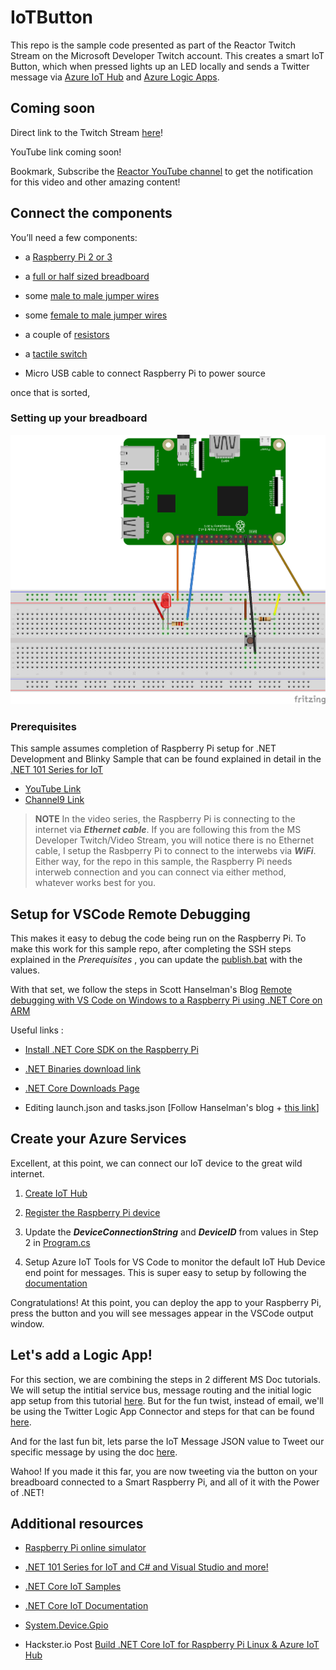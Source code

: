 # IoTButton

This repo is the sample code presented as part of the Reactor Twitch Stream on the Microsoft Developer Twitch account. This creates a smart IoT Button, which when pressed lights up an LED locally and sends a Twitter message via [Azure IoT Hub](https://azure.microsoft.com/en-us/services/iot-hub/) and [Azure Logic Apps](https://docs.microsoft.com/en-us/azure/logic-apps/logic-apps-overview). 


## Coming soon

Direct link to the Twitch Stream [here](https://www.twitch.tv/videos/673016689)!

YouTube link coming soon! 

Bookmark, Subscribe the [Reactor YouTube channel](https://www.youtube.com/channel/UCkm6luGCS3hD25jcEhvRMIA) to get the notification for this video and other amazing content!​

## Connect the components 

You’ll need a few components:

*   a [Raspberry Pi 2 or 3](https://www.adafruit.com/product/3055)

*   a [full or half sized breadboard](https://www.adafruit.com/product/239)

*   some [male to male jumper wires](https://www.adafruit.com/product/758)

*   some [female to male jumper wires](https://www.adafruit.com/product/3633)

*   a couple of [resistors](https://www.adafruit.com/product/4293)

*   a [tactile switch](https://www.adafruit.com/product/367)

*   Micro USB cable to connect Raspberry Pi to power source


once that is sorted, 

### Setting up your breadboard

![breadboard diagram](breadboard.png)

### Prerequisites 

This sample assumes completion of Raspberry Pi setup for .NET Development and Blinky Sample that can be found explained in detail in the [.NET 101 Series for IoT](https://dotnet.microsoft.com/learn/videos)

*   [YouTube Link](https://www.youtube.com/playlist?list=PLdo4fOcmZ0oVZN5yrJbnJ70tMe9itQ10W)
*   [Channel9 Link](https://aka.ms/IoTNet101)

>**NOTE**
In the video series, the Raspberry Pi is connecting to the internet via ***Ethernet cable***. If you are following this from the MS Developer Twitch/Video Stream, you will notice there is no Ethernet cable, I setup the Rasbperry Pi to connect to the interwebs via ***WiFi***. Either way, for the repo in this sample, the Raspberry Pi needs interweb connection and you can connect via either method, whatever works best for you. 


## Setup for VSCode Remote Debugging

This makes it easy to debug the code being run on the Raspberry Pi. To make this work for this sample repo, after completing the SSH steps explained in the *Prerequisites* , you can update the [publish.bat](https://github.com/Sweekriti91/IoTButton/blob/main/publish.bat) with the values. 

With that set, we follow the steps in Scott Hanselman's Blog [Remote debugging with VS Code on Windows to a Raspberry Pi using .NET Core on ARM](https://www.hanselman.com/blog/RemoteDebuggingWithVSCodeOnWindowsToARaspberryPiUsingNETCoreOnARM.aspx)

Useful links : 

*   [Install .NET Core SDK on the Raspberry Pi](https://www.hanselman.com/blog/InstallingTheNETCore2xSDKOnARaspberryPiAndBlinkingAnLEDWithSystemDeviceGpio.aspx)

*   [.NET Binaries download link](https://dotnet.microsoft.com/download/dotnet-core/thank-you/sdk-3.1.301-linux-arm32-binaries)

*   [.NET Core Downloads Page](https://dotnet.microsoft.com/download/dotnet-core/3.1)

*   Editing launch.json and tasks.json [Follow Hanselman's blog + [this link]( https://github.com/OmniSharp/omnisharp-vscode/wiki/Remote-Debugging-On-Linux-Arm#prerequisites])]


## Create your Azure Services

Excellent, at this point, we can connect our IoT device to the great wild internet.

1. [Create IoT Hub](https://docs.microsoft.com/en-us/azure/iot-hub/iot-hub-raspberry-pi-kit-node-get-started#create-an-iot-hub)

2. [Register the Raspberry Pi device](https://docs.microsoft.com/en-us/azure/iot-hub/iot-hub-raspberry-pi-kit-node-get-started#register-a-new-device-in-the-iot-hub)

3. Update the ***DeviceConnectionString*** and ***DeviceID*** from values in Step 2 in [Program.cs](https://github.com/Sweekriti91/IoTButton/blob/main/Program.cs#L14)

4. Setup Azure IoT Tools for VS Code to monitor the default IoT Hub Device end point for messages. This is super easy to setup by following the [documentation](https://docs.microsoft.com/en-us/azure/iot-hub/iot-hub-vscode-iot-toolkit-cloud-device-messaging)

Congratulations! At this point, you can deploy the app to your Raspberry Pi, press the button and you will see messages appear in the VSCode output window. 


## Let's add a Logic App! 

For this section, we are combining the steps in 2 different MS Doc tutorials. We will setup the intitial service bus, message routing and the initial logic app setup from this tutorial [here](https://docs.microsoft.com/en-us/azure/iot-hub/iot-hub-monitoring-notifications-with-azure-logic-apps). But for the fun twist, instead of email, we'll be using the Twitter Logic App Connector and steps for that can be found [here](https://docs.microsoft.com/en-us/azure/connectors/connectors-create-api-twitter). 

And for the last fun bit, lets parse the IoT Message JSON value to Tweet our specific message by using the doc [here](https://docs.microsoft.com/en-us/azure/logic-apps/logic-apps-perform-data-operations#parse-json-action).

Wahoo! If you made it this far, you are now tweeting via the button on your breadboard connected to a Smart Raspberry Pi, and all of it with the Power of .NET! 


## Additional resources

* [Raspberry Pi online simulator](https://docs.microsoft.com/en-us/azure/iot-hub/iot-hub-raspberry-pi-web-simulator-get-started)

* [.NET 101 Series for IoT and C# and Visual Studio and more!](https://dotnet.microsoft.com/learn/videos)

* [.NET Core IoT Samples](https://github.com/dotnet/iot/tree/master/samples)

* [.NET Core IoT Documentation](https://github.com/dotnet/iot/tree/master/Documentation)

* [System.Device.Gpio](https://github.com/dotnet/iot/tree/master/src/System.Device.Gpio)

* Hackster.io Post [Build .NET Core IoT for Raspberry Pi Linux & Azure IoT Hub](https://www.hackster.io/glovebox/build-net-core-iot-for-raspberry-pi-linux-azure-iot-hub-f095f5#toc-system-device-gpio-4)




